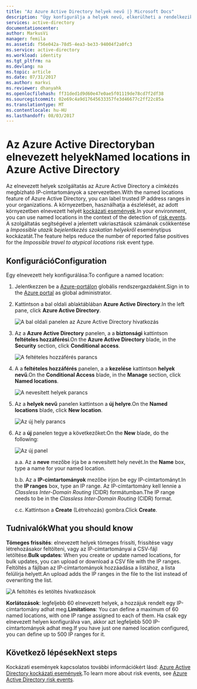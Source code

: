 ```yaml
---
title: "Az Azure Active Directory helyek nevű |} Microsoft Docs"
description: "Úgy konfigurálja a helyek nevű, elkerülheti a rendelkezik a szervezete tulajdonában lévő IP-címeket létrehozni a Impossible a vakriasztások utazik és bejelentkezés szokatlan helyekről kockázat eseménytípus."
services: active-directory
documentationcenter: 
author: MarkusVi
manager: femila
ms.assetid: f56e042a-78d5-4ea3-be33-94004f2a0fc3
ms.service: active-directory
ms.workload: identity
ms.tgt_pltfrm: na
ms.devlang: na
ms.topic: article
ms.date: 07/31/2017
ms.author: markvi
ms.reviewer: dhanyahk
ms.openlocfilehash: ff31ded1d9d60e47e0ae5f01119de78cd7f2df38
ms.sourcegitcommit: 02e69c4a9d17645633357fe3d46677c2ff22c85a
ms.translationtype: MT
ms.contentlocale: hu-HU
ms.lasthandoff: 08/03/2017
---
```

# <a name="named-locations-in-azure-active-directory"></a><span data-ttu-id="71645-103">Az Azure Active Directoryban elnevezett helyek</span><span class="sxs-lookup"><span data-stu-id="71645-103">Named locations in Azure Active Directory</span></span>

<span data-ttu-id="71645-104">Az elnevezett helyek szolgáltatás az Azure Active Directory a címkézés megbízható IP-címtartományok a szervezetben.</span><span class="sxs-lookup"><span data-stu-id="71645-104">With the named locations feature of Azure Active Directory, you can label trusted IP address ranges in your organizations.</span></span> <span data-ttu-id="71645-105">A környezetben, használhatja a észlelését, az adott környezetben elnevezett helyét [kockázati események](active-directory-reporting-risk-events.md).</span><span class="sxs-lookup"><span data-stu-id="71645-105">In your environment, you can use named locations in the context of the detection of [risk events](active-directory-reporting-risk-events.md).</span></span> <span data-ttu-id="71645-106">A szolgáltatás segítségével a jelentett vakriasztások számának csökkentése a *Impossible utazik bejelentkezés szokatlan helyekről* eseménytípus kockázatát.</span><span class="sxs-lookup"><span data-stu-id="71645-106">The feature helps reduce the number of reported false positives for the *Impossible travel to atypical locations* risk event type.</span></span> 

## <a name="configuration"></a><span data-ttu-id="71645-107">Konfiguráció</span><span class="sxs-lookup"><span data-stu-id="71645-107">Configuration</span></span>

<span data-ttu-id="71645-108">Egy elnevezett hely konfigurálása:</span><span class="sxs-lookup"><span data-stu-id="71645-108">To configure a named location:</span></span>

1. <span data-ttu-id="71645-109">Jelentkezzen be a [Azure-portálon](https://portal.azure.com) globális rendszergazdaként.</span><span class="sxs-lookup"><span data-stu-id="71645-109">Sign in to the [Azure portal](https://portal.azure.com) as global administrator.</span></span>

2. <span data-ttu-id="71645-110">Kattintson a bal oldali ablaktáblában **Azure Active Directory**.</span><span class="sxs-lookup"><span data-stu-id="71645-110">In the left pane, click **Azure Active Directory**.</span></span>

    ![A bal oldali panelen az Azure Active Directory hivatkozás](./media/active-directory-named-locations/01.png)

3. <span data-ttu-id="71645-112">Az a **Azure Active Directory** panelen, a a **biztonsági** kattintson **feltételes hozzáférési**.</span><span class="sxs-lookup"><span data-stu-id="71645-112">On the **Azure Active Directory** blade, in the **Security** section, click **Conditional access**.</span></span>

    ![A feltételes hozzáférés parancs](./media/active-directory-named-locations/05.png)


4. <span data-ttu-id="71645-114">A a **feltételes hozzáférés** panelen, a a **kezelése** kattintson **helyek nevű**.</span><span class="sxs-lookup"><span data-stu-id="71645-114">On the **Conditional Access** blade, in the **Manage** section, click **Named locations**.</span></span>

    ![A nevesített helyek parancs](./media/active-directory-named-locations/06.png)


5. <span data-ttu-id="71645-116">Az a **helyek nevű** panelen kattintson a **új helyre**.</span><span class="sxs-lookup"><span data-stu-id="71645-116">On the **Named locations** blade, click **New location**.</span></span>

    ![Az új hely parancs](./media/active-directory-named-locations/07.png)


6. <span data-ttu-id="71645-118">Az a **új** panelen tegye a következőket:</span><span class="sxs-lookup"><span data-stu-id="71645-118">On the **New** blade, do the following:</span></span>

    ![Az új panel](./media/active-directory-named-locations/08.png)

    <span data-ttu-id="71645-120">a.</span><span class="sxs-lookup"><span data-stu-id="71645-120">a.</span></span> <span data-ttu-id="71645-121">Az a **neve** mezőbe írja be a nevesített hely nevét.</span><span class="sxs-lookup"><span data-stu-id="71645-121">In the **Name** box, type a name for your named location.</span></span>

    <span data-ttu-id="71645-122">b.</span><span class="sxs-lookup"><span data-stu-id="71645-122">b.</span></span> <span data-ttu-id="71645-123">Az a **IP-címtartományok** mezőbe írjon be egy IP-címtartományt.</span><span class="sxs-lookup"><span data-stu-id="71645-123">In the **IP ranges** box, type an IP range.</span></span> <span data-ttu-id="71645-124">Az IP-címtartomány kell lennie a *Classless Inter-Domain Routing* (CIDR) formátumban.</span><span class="sxs-lookup"><span data-stu-id="71645-124">The IP range needs to be in the *Classless Inter-Domain Routing* (CIDR) format.</span></span>  

    <span data-ttu-id="71645-125">c.</span><span class="sxs-lookup"><span data-stu-id="71645-125">c.</span></span> <span data-ttu-id="71645-126">Kattintson a **Create** (Létrehozás) gombra.</span><span class="sxs-lookup"><span data-stu-id="71645-126">Click **Create**.</span></span>



## <a name="what-you-should-know"></a><span data-ttu-id="71645-127">Tudnivalók</span><span class="sxs-lookup"><span data-stu-id="71645-127">What you should know</span></span>

<span data-ttu-id="71645-128">**Tömeges frissítés**: elnevezett helyek tömeges frissíti, frissítése vagy létrehozásakor feltölteni, vagy az IP-címtartományai a CSV-fájl letöltése.</span><span class="sxs-lookup"><span data-stu-id="71645-128">**Bulk updates**: When you create or update named locations, for bulk updates, you can upload or download a CSV file with the IP ranges.</span></span> <span data-ttu-id="71645-129">Feltöltés a fájlban az IP-címtartományok hozzáadása a listához, a lista felülírja helyett.</span><span class="sxs-lookup"><span data-stu-id="71645-129">An upload adds the IP ranges in the file to the list instead of overwriting the list.</span></span>

![A feltöltés és letöltés hivatkozások](./media/active-directory-named-locations/09.png)


<span data-ttu-id="71645-131">**Korlátozások**: legfeljebb 60 elnevezett helyek, a hozzájuk rendelt egy IP-címtartomány adhat meg.</span><span class="sxs-lookup"><span data-stu-id="71645-131">**Limitations**: You can define a maximum of 60 named locations, with one IP range assigned to each of them.</span></span> <span data-ttu-id="71645-132">Ha csak egy elnevezett helyen konfigurálva van, akkor azt legfeljebb 500 IP-címtartományok adhat meg.</span><span class="sxs-lookup"><span data-stu-id="71645-132">If you have just one named location configured, you can define up to 500 IP ranges for it.</span></span>


## <a name="next-steps"></a><span data-ttu-id="71645-133">Következő lépések</span><span class="sxs-lookup"><span data-stu-id="71645-133">Next steps</span></span>

<span data-ttu-id="71645-134">Kockázati események kapcsolatos további információkért lásd: [Azure Active Directory kockázati események](active-directory-reporting-risk-events.md).</span><span class="sxs-lookup"><span data-stu-id="71645-134">To learn more about risk events, see [Azure Active Directory risk events](active-directory-reporting-risk-events.md).</span></span>

